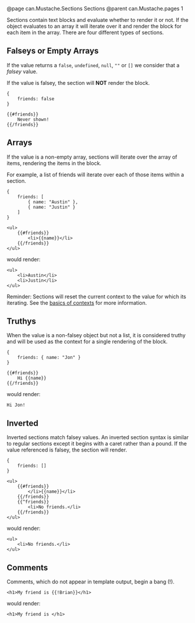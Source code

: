 @page can.Mustache.Sections Sections
@parent can.Mustache.pages 1

Sections contain text blocks and evaluate whether to render it or not.  If
the object evaluates to an array it will iterate over it and render the block
for each item in the array.  There are four different types of sections.

## Falseys or Empty Arrays

If the value returns a `false`, `undefined`, `null`, `""` or `[]` we consider
that a *falsey* value.

If the value is falsey, the section will **NOT** render the block.

	{ 
		friends: false
	}

	{{#friends}}
		Never shown!
	{{/friends}}


## Arrays

If the value is a non-empty array, sections will iterate over the 
array of items, rendering the items in the block.

For example, a list of friends will iterate
over each of those items within a section.

	{ 
		friends: [ 
			{ name: "Austin" }, 
			{ name: "Justin" } 
		] 
	}

	<ul>
		{{#friends}}
			<li>{{name}}</li>
		{{/friends}}
	</ul>

would render:

	<ul>
		<li>Austin</li>
		<li>Justin</li>
	</ul>

Reminder: Sections will reset the current context to the value for which its iterating.
See the [basics of contexts](#Basics) for more information.

## Truthys

When the value is a non-falsey object but not a list, it is considered truthy and will be used 
as the context for a single rendering of the block.

	{
		friends: { name: "Jon" }
	}

	{{#friends}}
		Hi {{name}}
	{{/friends}}

would render:

	Hi Jon!

## Inverted

Inverted sections match falsey values. An inverted section 
syntax is similar to regular sections except it begins with a caret 
rather than a pound. If the value referenced is falsey, the section will render.

	{
		friends: []
	}

	<ul>
		{{#friends}}
			</li>{{name}}</li>
		{{/friends}}
		{{^friends}}
			<li>No friends.</li>
		{{/friends}}
	</ul>

would render:

	<ul>
		<li>No friends.</li>
	</ul>


## Comments

Comments, which do not appear in template output, begin a bang (!).

	<h1>My friend is {{!Brian}}</h1>

would render:

	<h1>My friend is </h1>